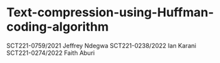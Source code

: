 # Text-compression-using-Huffman-coding-algorithm
SCT221-0759/2021 Jeffrey Ndegwa
SCT221-0238/2022 Ian Karani
SCT221-0274/2022 Faith Aburi
